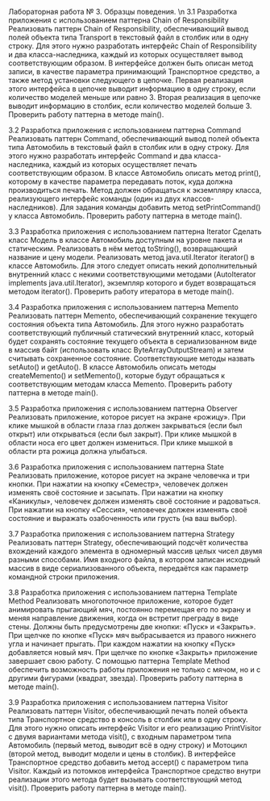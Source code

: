 Лабораторная работа № 3. Образцы поведения. \n
3.1	Разработка приложения с использованием паттерна Chain of Responsibility
Реализовать паттерн Chain of Responsibility, обеспечивающий вывод полей объекта типа Transport в текстовый файл в столбик или в одну строку. Для этого нужно разработать интерфейс Chain of Responsibility и два класса-наследника, каждый из которых осуществляет вывод соответствующим образом. В интерфейсе должен быть описан метод записи, в качестве параметра принимающий Транспортное средство, а также метод установки следующего в цепочке. Первая реализация этого интерфейса в цепочке выводит информацию в одну строку, если количество моделей меньше или равно 3. Вторая реализация в цепочке выводит информацию в столбик, если количество моделей больше 3.
Проверить работу паттерна в методе main().

3.2	Разработка приложения с использованием паттерна Command
Реализовать паттерн Command, обеспечивающий вывод полей объекта типа Автомобиль в текстовый файл в столбик или в одну строку. Для этого нужно разработать интерфейс Command и два класса-наследника, каждый из которых осуществляет печать соответствующим образом. В классе Автомобиль описать метод print(), которому в качестве параметра передавать поток, куда должна производиться печать. Метод должен обращаться к экземпляру класса, реализующего интерфейс команды (один из двух классов-наследников). Для задания команды добавить метод setPrintCommand() у класса Автомобиль.
Проверить работу паттерна в методе main().

3.3	Разработка приложения с использованием паттерна Iterator
Сделать класс Модель в классе Автомобиль доступным на уровне пакета и статическим. Реализовать в нём метод toString(), возвращающий название и цену модели.
Реализовать метод java.util.Iterator iterator() в классе Автомобиль. Для этого следует описать некий дополнительный внутренний класс с некими соответствующими методами (AutoIterator implements java.util.Iterator), экземпляр которого и будет возвращаться методом iterator().
Проверить работу итератора в методе main().

3.4	Разработка приложения с использованием паттерна Memento
Реализовать паттерн Memento, обеспечивающий сохранение текущего состояния объекта типа Автомобиль. Для этого нужно разработать соответствующий публичный статический внутренний класс, который будет сохранять состояние текущего объекта в сериализованном виде в массив байт (использовать класс ByteArrayOutputStream) и затем считывать сохраненное состояние. Соответствующие методы назвать setAuto() и getAuto(). В классе Автомобиль описать методы createMemento() и setMemento(), которые будут обращаться к соответствующим методам класса Memento. Проверить работу паттерна в методе main().

3.5	Разработка приложения с использованием паттерна Observer
Реализовать приложение, которое рисует на экране «рожицу». При клике мышкой в области глаза глаз должен закрываться (если был открыт) или открываться (если был закрыт). При клике мышкой в области носа его цвет должен измениться. При клике мышкой в области рта рожица должна улыбаться.

3.6	Разработка приложения с использованием паттерна State
Реализовать приложение, которое рисует на экране человечка и три кнопки. При нажатии на кнопку «Семестр», человечек должен изменять своё состояние и засыпать. При нажатии на кнопку «Каникулы», человечек должен изменять своё состояние и радоваться. При нажатии на кнопку «Сессия», человечек должен изменять своё состояние и выражать озабоченность или грусть (на ваш выбор).

3.7	Разработка приложения с использованием паттерна Strategy
Реализовать паттерн Strategy, обеспечивающий подсчёт количества вхождений каждого элемента в одномерный массив целых чисел двумя разными способами.
Имя входного файла, в котором записан исходный массив в виде сериализованного объекта, передаётся как параметр командной строки приложения.

3.8	Разработка приложения с использованием паттерна Template Method
Реализовать многопоточное приложение, которое будет анимировать прыгающий мяч, постоянно перемещая его по экрану и меняя направление движения, когда он встретит преграду в виде стены. Должны быть предусмотрены две кнопки: «Пуск» и «Закрыть». При щелчке по кнопке «Пуск» мяч выбрасывается из правого нижнего угла и начинает прыгать. При каждом нажатии на кнопку «Пуск» добавляется новый мяч. При щелчке по кнопке «Закрыть» приложение завершает свою работу. С помощью паттерна Template Method обеспечить возможность работы приложения не только с мячом, но и с другими фигурами (квадрат, звезда).
Проверить работу паттерна в методе main().

3.9	Разработка приложения с использованием паттерна Visitor
Реализовать паттерн Visitor, обеспечивающий печать полей объекта типа Транспортное средство в консоль в столбик или в одну строку. Для этого нужно описать интерфейс Visitor и его реализацию PrintVisitor с двумя вариантами метода visit(), с входным параметром типа Автомобиль (первый метод, выводит всё в одну строку) и Мотоцикл (второй метод, выводит модели и цены в столбик). В интерфейсе Транспортное средство добавить метод accept() с параметром типа Visitor. Каждый из потомков интерфейса Транспортное средство внутри реализации этого метода будет вызывать соответствующий метод visit(). Проверить работу паттерна в методе main().
